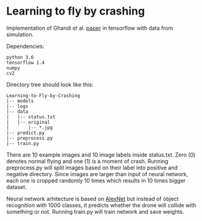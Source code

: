 # Learning to fly by crashing

Implementation of Ghandi et al. [paper](https://arxiv.org/abs/1704.05588) in tensorflow with data from simulation.

Dependencies:
```
python 3.6
tensorflow 1.4
numpy
cv2
```

Directory tree should look like this:

```
Learning-to-Fly-by-Crashing
|-- models
|-- logs
|-- data
|   |-- status.txt
|   |-- original
|       |-- *.jpg
|-- predict.py
|-- preprocess.py
|-- train.py
```

There are 10 example images and 10 image labels inside status.txt. Zero (0) denotes normal flying and one (1) is a moment of crash. Running preprocess.py will split images based on their label into positive and negative directory. Since images are larger than input of neural network, each one is cropped randomly 10 times which results in 10 times bigger dataset.

Neural network arhitecture is based on [AlexNet](https://www.nvidia.cn/content/tesla/pdf/machine-learning/imagenet-classification-with-deep-convolutional-nn.pdf) but instead of object recognition with 1000 classes, it predicts whether the drone will collide with something or not. Running train.py will train network and save weights.